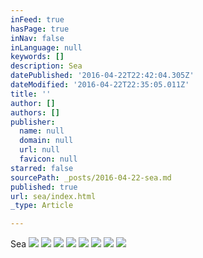 ```yaml
---
inFeed: true
hasPage: true
inNav: false
inLanguage: null
keywords: []
description: Sea
datePublished: '2016-04-22T22:42:04.305Z'
dateModified: '2016-04-22T22:35:05.011Z'
title: ''
author: []
authors: []
publisher:
  name: null
  domain: null
  url: null
  favicon: null
starred: false
sourcePath: _posts/2016-04-22-sea.md
published: true
url: sea/index.html
_type: Article

---
```

Sea
![](https://the-grid-user-content.s3-us-west-2.amazonaws.com/af35a665-ebe3-47c2-a8b4-924723a3f2a1.jpg)
![](https://the-grid-user-content.s3-us-west-2.amazonaws.com/1f4e3ab7-b676-4772-8cc1-2ca895b0c7c9.jpg)
![](https://the-grid-user-content.s3-us-west-2.amazonaws.com/0bfd63ae-cd92-4e6d-a539-1ab465fa4211.jpg)
![](https://the-grid-user-content.s3-us-west-2.amazonaws.com/278fc635-7fe9-41ae-a624-be85f608c4e0.jpg)
![](https://the-grid-user-content.s3-us-west-2.amazonaws.com/67c1ed46-4666-4dd4-9f33-7c251e764c6f.jpg)
![](https://the-grid-user-content.s3-us-west-2.amazonaws.com/16628c48-4e60-4f2c-9b94-40db74103bf0.jpg)
![](https://the-grid-user-content.s3-us-west-2.amazonaws.com/31a987d5-f9ea-436f-b6b1-437fbc136fb8.jpg)
![](https://the-grid-user-content.s3-us-west-2.amazonaws.com/5fcd79ae-c80d-406a-8e2f-fd9981e20900.jpg)